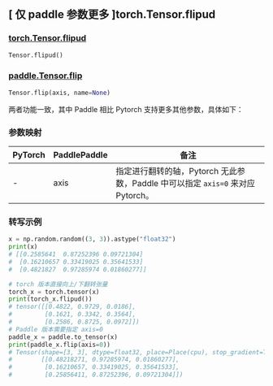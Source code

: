 ## [ 仅 paddle 参数更多 ]torch.Tensor.flipud

### [torch.Tensor.flipud](https://pytorch.org/docs/stable/generated/torch.Tensor.flipud.html?highlight=flipud#torch.Tensor.flipud)

```python
Tensor.flipud()
```

### [paddle.Tensor.flip](https://www.paddlepaddle.org.cn/documentation/docs/zh/api/paddle/Tensor_cn.html#flip-axis-name-none)

```python
Tensor.flip(axis, name=None)
```

两者功能一致，其中 Paddle 相比 Pytorch 支持更多其他参数，具体如下：

### 参数映射

| PyTorch | PaddlePaddle | 备注                                                       |
| ------- | ------------ | ---------------------------------------------------------- |
| -       | axis         | 指定进行翻转的轴，Pytorch 无此参数，Paddle 中可以指定 `axis=0` 来对应 Pytorch。|

### 转写示例

```Python
x = np.random.random((3, 3)).astype("float32")
print(x)
# [[0.2585641  0.87252396 0.09721304]
#  [0.16210657 0.33419025 0.35641533]
#  [0.4821827  0.97285974 0.01860277]]

# torch 版本直接向上/下翻转张量
torch_x = torch.tensor(x)
print(torch_x.flipud())
# tensor([[0.4822, 0.9729, 0.0186],
#         [0.1621, 0.3342, 0.3564],
#         [0.2586, 0.8725, 0.0972]])
# Paddle 版本需要指定 axis=0
paddle_x = paddle.to_tensor(x)
print(paddle_x.flip(axis=0))
# Tensor(shape=[3, 3], dtype=float32, place=Place(cpu), stop_gradient=True,
#        [[0.48218271, 0.97285974, 0.01860277],
#         [0.16210657, 0.33419025, 0.35641533],
#         [0.25856411, 0.87252396, 0.09721304]])
```
